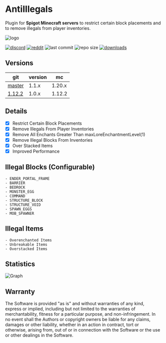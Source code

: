# AntiIllegals

Plugin for **Spigot Minecraft servers** to restrict certain block placements and to remove illegals from player inventories.

![logo](https://github.com/zeroBzeroT/AntiIllegals/blob/master/logo.jpg?raw=true)

[![discord](https://img.shields.io/discord/895546064260718622?logo=discord)](https://discord.0b0t.org)
[![reddit](https://img.shields.io/reddit/subreddit-subscribers/0b0t)](https://old.reddit.com/r/0b0t/)
![last commit](https://img.shields.io/github/last-commit/zeroBzeroT/AntiIllegals)
![repo size](https://img.shields.io/github/languages/code-size/zeroBzeroT/AntiIllegals.svg?label=repo%20size)
[![downloads](https://img.shields.io/github/downloads/zeroBzeroT/AntiIllegals/total)](https://github.com/zeroBzeroT/AntiIllegals/releases)

## Versions

| git                                                              | version | mc     |
|------------------------------------------------------------------|---------|--------|
| [master](https://github.com/zeroBzeroT/AntiIllegals/tree/master) | 1.1.x   | 1.20.x |
| [1.12.2](https://github.com/zeroBzeroT/AntiIllegals/tree/1.12.2) | 1.0.x   | 1.12.2 |

## Details

- [x] Restrict Certain Block Placements
- [x] Remove Illegals From Player Inventories
- [x] Remove All Enchants Greater Than maxLoreEnchantmentLevel(1)
- [x] Remove Illegal Blocks From Inventories
- [x] Over Stacked Items
- [x] Improved Performance

## Illegal Blocks (Configurable)
    - ENDER_PORTAL_FRAME
    - BARRIER
    - BEDROCK
    - MONSTER_EGG
    - COMMAND
    - STRUCTURE_BLOCK
    - STRUCTURE_VOID
    - SPAWN_EGGS
    - MOB_SPAWNER

## Illegal Items
    - Overenchanted Items
    - Unbreakable Items
    - Overstacked Items

## Statistics

![Graph](https://bstats.org/signatures/bukkit/0b0t_AntiIllegals.svg)

## Warranty

The Software is provided "as is" and without warranties of any kind, express
or implied, including but not limited to the warranties of merchantability,
fitness for a particular purpose, and non-infringement. In no event shall the
Authors or copyright owners be liable for any claims, damages or other
liability, whether in an action in contract, tort or otherwise, arising from,
out of or in connection with the Software or the use or other dealings in the
Software.
